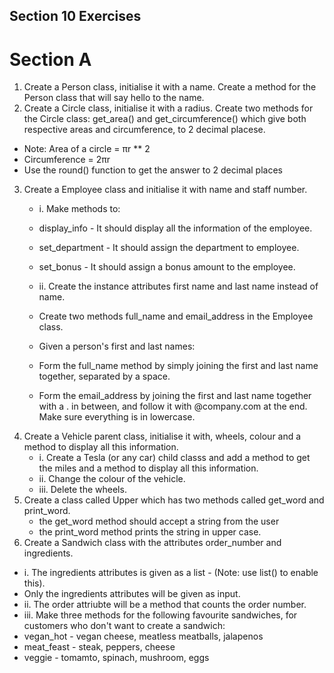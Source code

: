 ## Section 10 Exercises

# Section A
1. Create a Person class, initialise it with a name. Create a method for the Person class that will say hello to the name.
2. Create a Circle class, initialise it with a radius. Create two methods for the Circle class: get_area() and get_circumference() which give both respective areas and circumference, to 2 decimal placese.
- Note: Area of a circle = πr ** 2
- Circumference = 2πr
- Use the round() function to get the answer to 2 decimal places
3. Create a Employee class and initialise it with name and staff number.
    - i. Make methods to:
    - display_info - It should display all the information of the employee.
    - set_department - It should assign the department to employee.
    - set_bonus - It should assign a bonus amount to the employee.

    - ii. Create the instance attributes first name and last name instead of name.
    - Create two methods full_name and email_address in the Employee class.
    - Given a person's first and last names:
    - Form the full_name method by simply joining the first and last name together, separated by a space.
    - Form the email_address by joining the first and last name together with a . in between, and follow it with @company.com at the end. Make sure everything is in lowercase.
4. Create a Vehicle parent class, initialise it with, wheels, colour and a method to display all this information.
     - i. Create a Tesla (or any car) child classs and add a method to get the miles and a method to display all this information.
     - ii. Change the colour of the vehicle.
     - iii. Delete the wheels.
5. Create a class called Upper which has two methods called get_word and print_word.
    - the get_word method should accept a string from the user
    - the print_word method prints the string in upper case.
6. Create a Sandwich class with the attributes order_number and ingredients.
- i. The ingredients attributes is given as a list - (Note: use list(<atrribute>) to enable this).
- Only the ingredients attributes will be given as input.
- ii. The order attriubte will be a method that counts the order number.
- iii. Make three methods for the following favourite sandwiches, for customers who don't want to create a sandwich:
- vegan_hot - vegan cheese, meatless meatballs, jalapenos
- meat_feast - steak, peppers, cheese
- veggie - tomamto, spinach, mushroom, eggs
